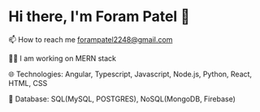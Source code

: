 # Hi there, I'm Foram Patel 👋

📫 How to reach me forampatel2248@gmail.com

👩‍💻 I am working on MERN stack

🌐 Technologies: Angular, Typescript, Javascript, Node.js, Python, React, HTML, CSS

🛒 Database: SQL(MySQL, POSTGRES), NoSQL(MongoDB, Firebase)



<!---
Foram2248/Foram2248 is a ✨ special ✨ repository because its `README.md` (this file) appears on your GitHub profile.
You can click the Preview link to take a look at your changes.
--->
